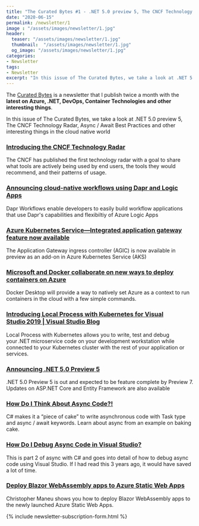 ```yaml
---
title: "The Curated Bytes #1 - .NET 5.0 preview 5, The CNCF Technology Radar, Async / Await Best Practices"
date: "2020-06-15"
permalink: /newsletter/1
image : "/assets/images/newsletter/1.jpg"
header:
  teaser: "/assets/images/newsletter/1.jpg"
  thumbnail:  "/assets/images/newsletter/1.jpg"
  og_image: "/assets/images/newsletter/1.jpg"
categories:
- Newsletter
tags:
- Newsletter
excerpt: "In this issue of The Curated Bytes, we take a look at .NET 5.0 preview 5, The CNCF Technology Radar, Async / Await Best Practices and other interesting things in the cloud native world"
---
```


The [Curated Bytes](https://www.gurucharan.in/newsletter/) is a newsletter that I publish twice a month with the **latest on Azure, .NET, DevOps, Container Technologies and other interesting things**.

In this issue of The Curated Bytes, we take a look at .NET 5.0 preview 5, The CNCF Technology Radar, Async / Await Best Practices and other interesting things in the cloud native world

### [Introducing the CNCF Technology Radar](https://www.cncf.io/blog/2020/06/12/introducing-the-cncf-technology-radar/)

The CNCF has published the first technology radar with a goal to share what tools are actively being used by end users, the tools  they would recommend, and their patterns of usage.

### [Announcing cloud-native workflows using Dapr and Logic Apps](https://cloudblogs.microsoft.com/opensource/2020/05/26/announcing-cloud-native-workflows-dapr-logic-apps/)

Dapr Workflows enable developers to easily build workflow applications that use Dapr&#x27;s capabilities and flexibiltiy of Azure Logic Apps

### [Azure Kubernetes Service—Integrated application gateway feature now available](https://azure.microsoft.com/en-us/updates/azure-kubernetes-service-integrated-application-gateway-feature-now-available/)

The Application Gateway ingress controller (AGIC) is now available in preview as an add-on in Azure Kubernetes Service (AKS)

### [Microsoft and Docker collaborate on new ways to deploy containers on Azure](https://azure.microsoft.com/blog/microsoft-and-docker-collaborate-on-new-ways-to-deploy-containers-on-azure/)

Docker Desktop will provide a way to natively set Azure as a context to run containers in the cloud with a few simple commands.

### [Introducing Local Process with Kubernetes for Visual Studio 2019 | Visual Studio Blog](https://devblogs.microsoft.com/visualstudio/introducing-local-process-with-kubernetes-for-visual-studio 2019/)

Local Process with Kubernetes allows you to write, test and debug your .NET microservice code on your development workstation while connected to your Kubernetes cluster with the rest of your application or services.

### [Announcing .NET 5.0 Preview 5](https://devblogs.microsoft.com/dotnet/announcing-net-5-0-preview-5/)

.NET 5.0 Preview 5 is out and expected to be feature complete by Preview 7. Updates on ASP.NET Core and Entity Framework are also available

### [How Do I Think About Async Code?!](https://devblogs.microsoft.com/visualstudio/how-do-i-think-about-async-code/)

C# makes it a “piece of cake” to write asynchronous code with Task type and async / await keywords. Learn about async from an example on baking cake.

### [How Do I Debug Async Code in Visual Studio?](https://devblogs.microsoft.com/visualstudio/how-do-i-debug-async-code-in-visual-studio/)

This is part 2 of async with C# and goes into detail of how to debug async code using Visual Studio. If I had read this 3 years ago, it would have saved a lot of time.

### [Deploy Blazor WebAssembly apps to Azure Static Web Apps](https://dev.to/azure/deploy-blazor-webassembly-apps-to-azure-static-web-apps-6bp)

Christopher Maneu shows you how to deploy Blazor WebAssembly apps to the newly launched Azure Static Web Apps.

{% include newsletter-subscription-form.html %}
